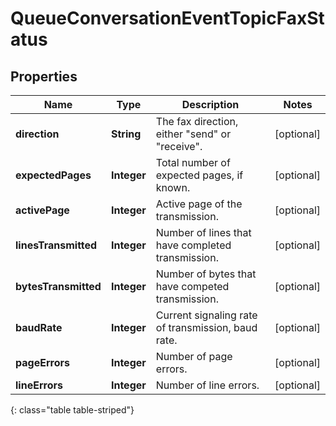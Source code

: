 # QueueConversationEventTopicFaxStatus


## Properties

| Name | Type | Description | Notes |
| ------------ | ------------- | ------------- | ------------- |
| **direction** | **String** | The fax direction, either \"send\" or \"receive\". |  [optional] |
| **expectedPages** | **Integer** | Total number of expected pages, if known. |  [optional] |
| **activePage** | **Integer** | Active page of the transmission. |  [optional] |
| **linesTransmitted** | **Integer** | Number of lines that have completed transmission. |  [optional] |
| **bytesTransmitted** | **Integer** | Number of bytes that have competed transmission. |  [optional] |
| **baudRate** | **Integer** | Current signaling rate of transmission, baud rate. |  [optional] |
| **pageErrors** | **Integer** | Number of page errors. |  [optional] |
| **lineErrors** | **Integer** | Number of line errors. |  [optional] |
{: class="table table-striped"}



